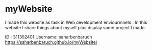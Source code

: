 # myWebsite
I made this website as task in Web development enviourmnets  .
In this website I share things about myself plus display some project I made.

ID : 311392401
Username: saharbenbaruch
https://saharbenbaruch.github.io/myWebsite/
